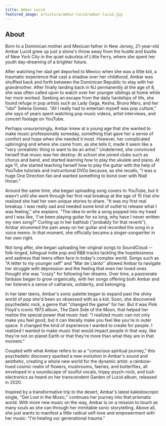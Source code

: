 ```yaml
---
title: Ambar Lucid
featured_image: artists/a/ambar-lucid/ambar-lucid.jpg
---
```

## About

Born to a Dominican mother and Mexican father in New Jersey, 21-year-old Ambar Lucid grew up just a stone's throw away from the hustle and bustle of New York City in the quiet suburbia of Little Ferry, where she spent her youth day-dreaming of a brighter future.

After watching her dad get deported to Mexico when she was a little kid, a traumatic experience that cast a shadow over her childhood, Ambar was shuffled back and forth between the Dominican Republic to stay with her grandmother. After finally landing back in NJ permanently at the age of 8, she was often called upon to watch over her younger siblings at home while her mom worked. Seeking an escape from the daily hardships of life, she found refuge in pop artists such as Lady Gaga, Kesha, Bruno Mars, and her "idol" Selena Gomez. "All I really had to entertain myself was pop culture," she says of years spent watching pop music videos, artist interviews, and concert footage on YouTube.

Perhaps unsurprisingly, Ambar knew at a young age that she wanted to make music professionally someday, something that gave her a sense of comfort and hope when she needed it most. However, her complicated upbringing and where she came from, as she tells it, made it seem like a "very unrealistic thing to want to be an artist." Undeterred, she convinced herself that music was her destiny: At school she joined clubs such as chorus and band, and started learning how to play the ukulele and piano. At age 11, she started teaching herself how to play the guitar with the help of YouTube tutorials and instructional DVDs because, as she recalls, "I was a huge One Direction fan and wanted something to bond over with Niall Horan."

Around the same time, she began uploading song covers to YouTube, but it wasn't until she went through her first real breakup at the age of 15 that she realized she had her own unique stories to share. "It was my first real breakup. I was really sad and needed some kind of outlet to release what I was feeling," she explains. "The idea to write a song popped into my head and I was like, 'I've been playing guitar for so long, why have I never written my own song?" Curling up in her bathtub ("probably for that reverb"), Ambar strummed the pain away on her guitar and recorded the song in a voice memo. In that moment, she officially became a singer-songwriter in her own right.

Not long after, she began uploading her original songs to SoundCloud -- folk-tinged, bilingual indie pop and R&B tracks tackling the hopelessness and sadness that teens often face in today's complex world. Songs such as "A letter to my younger self" and "Mar de Llanto'' allowed Ambar to navigate her struggle with depression and the feeling that even her loved ones thought she was "crazy" for following her dreams. Over time, a passionate fanbase began to grow organically, with her songs offering both Ambar and her listeners a sense of catharsis, solidarity, and belonging.

In her later teens, Ambar's sonic palette began to expand past the shiny world of pop she'd been so obsessed with as a kid. Soon, she discovered psychedelic rock, a genre that "changed the game" for her. But it was Pink Floyd's iconic 1973 album, The Dark Side of the Moon, that helped her realize the special power that music had: "I realized music can not only make you feel good, but it can literally make you feel like you're in outer space. It changed the kind of experience I wanted to create for people. I realized I wanted to make music that would impact people in that way, like they're not on planet Earth or that they're more than what they are in that moment."

Coupled with what Ambar refers to as a "conscious spiritual journey," this psychedelic discovery sparked a new evolution in Ambar's sound and aesthetic, creating a whole new world for the dynamic artist: a rainbow-hued cosmic realm of flowers, mushrooms, faeries, and butterflies, all enveloped in a soundscape of soulful vocals, trippy psych-rock, and lush electronics as heard on her transcendent Garden of Lucid album, released in 2020.

Inspired by a transformative trip to the desert, Ambar's latest kaleidoscopic single, "Get Lost in the Music," continues her journey into that prismatic world. With more new music on the way, Ambar is on a mission to touch as many souls as she can through her inimitable sonic storytelling. Above all, she just wants to manifest a little radical self-love and empowerment with her music: "I'm healing our generational trauma."


